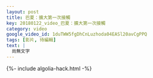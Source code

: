 ```yaml
---
layout: post
title: 巴夏：擴大第一次接觸
key: 20180122_video_巴夏：擴大第一次接觸
category: video
google_video_id: 1duTWW5fgDhCnLuzhoda04EASl20avCgPPQ
tags: [影片, 待編輯]
text: |
  尚無文字
---
```


{%- include algolia-hack.html -%}
